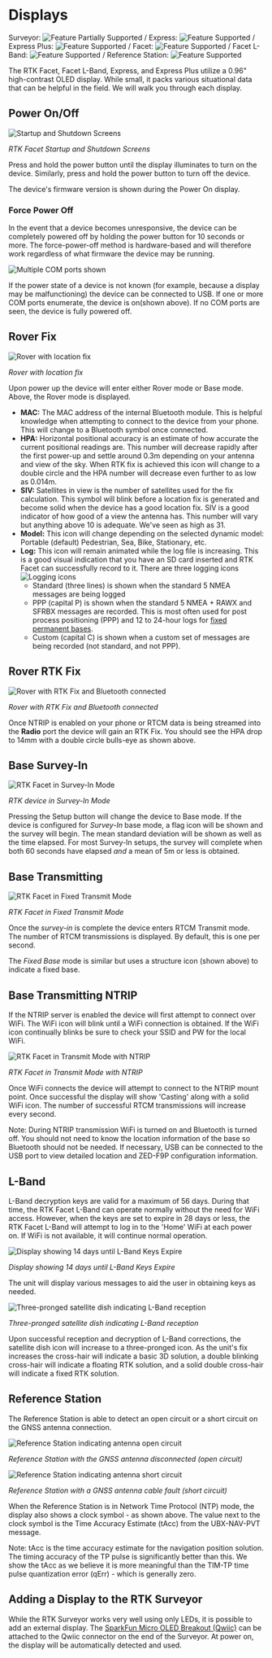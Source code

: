 # Displays

Surveyor: ![Feature Partially Supported](img/Icons/YellowDot.png) / Express: ![Feature Supported](img/Icons/GreenDot.png) / Express Plus: ![Feature Supported](img/Icons/GreenDot.png) / Facet: ![Feature Supported](img/Icons/GreenDot.png) / Facet L-Band: ![Feature Supported](img/Icons/GreenDot.png) / Reference Station: ![Feature Supported](img/Icons/GreenDot.png)

The RTK Facet, Facet L-Band, Express, and Express Plus utilize a 0.96" high-contrast OLED display. While small, it packs various situational data that can be helpful in the field. We will walk you through each display.

## Power On/Off

![Startup and Shutdown Screens](img/Displays/SparkFun_RTK_Facet_-_Display_On_Off.jpg)

*RTK Facet Startup and Shutdown Screens*

Press and hold the power button until the display illuminates to turn on the device. Similarly, press and hold the power button to turn off the device.

The device's firmware version is shown during the Power On display.

### Force Power Off

In the event that a device becomes unresponsive, the device can be completely powered off by holding the power button for 10 seconds or more. The force-power-off method is hardware-based and will therefore work regardless of what firmware the device may be running.

![Multiple COM ports shown](img/Serial/SparkFun_RTK_Facet_-_Multiple_COM_Ports.jpg)

If the power state of a device is not known (for example, because a display may be malfunctioning) the device can be connected to USB. If one or more COM ports enumerate, the device is on(shown above). If no COM ports are seen, the device is fully powered off.

## Rover Fix

![Rover with location fix](img/Displays/SparkFun_RTK_Facet_-_Main_Display_Icons.jpg)

*Rover with location fix*

Upon power up the device will enter either Rover mode or Base mode. Above, the Rover mode is displayed.

* **MAC:** The MAC address of the internal Bluetooth module. This is helpful knowledge when attempting to connect to the device from your phone. This will change to a Bluetooth symbol once connected.
* **HPA:** Horizontal positional accuracy is an estimate of how accurate the current positional readings are. This number will decrease rapidly after the first power-up and settle around 0.3m depending on your antenna and view of the sky. When RTK fix is achieved this icon will change to a double circle and the HPA number will decrease even further to as low as 0.014m.
* **SIV:** Satellites in view is the number of satellites used for the fix calculation. This symbol will blink before a location fix is generated and become solid when the device has a good location fix. SIV is a good indicator of how good of a view the antenna has. This number will vary but anything above 10 is adequate. We've seen as high as 31.
* **Model:** This icon will change depending on the selected dynamic model: Portable (default) Pedestrian, Sea, Bike, Stationary, etc.
* **Log:** This icon will remain animated while the log file is increasing. This is a good visual indication that you have an SD card inserted and RTK Facet can successfully record to it. There are three logging icons ![Logging icons](img/Displays/SparkFun%20RTK%20Logging%20Types.png)
    * Standard (three lines) is shown when the standard 5 NMEA messages are being logged
    * PPP (capital P) is shown when the standard 5 NMEA + RAWX and SFRBX messages are recorded. This is most often used for post process positioning (PPP) and 12 to 24-hour logs for [fixed permanent bases](permanent_base.md).
    * Custom (capital C) is shown when a custom set of messages are being recorded (not standard, and not PPP).

## Rover RTK Fix

![Rover with RTK Fix and Bluetooth connected](img/Displays/SparkFun_RTK_Express_-_Display_-_Rover_RTK_Fixed.jpg)

*Rover with RTK Fix and Bluetooth connected*

Once NTRIP is enabled on your phone or RTCM data is being streamed into the **Radio** port the device will gain an RTK Fix. You should see the HPA drop to 14mm with a double circle bulls-eye as shown above.

## Base Survey-In

![RTK Facet in Survey-In Mode](img/Displays/SparkFun_RTK_Express_-_Display_-_Survey-In.jpg)

*RTK device in Survey-In Mode*

Pressing the Setup button will change the device to Base mode. If the device is configured for *Survey-In* base mode, a flag icon will be shown and the survey will begin. The mean standard deviation will be shown as well as the time elapsed. For most Survey-In setups, the survey will complete when both 60 seconds have elapsed *and* a mean of 5m or less is obtained.

## Base Transmitting

![RTK Facet in Fixed Transmit Mode](img/Displays/SparkFun_RTK_Express_-_Display_-_FixedBase-Xmitting.jpg)

*RTK Facet in Fixed Transmit Mode*

Once the *survey-in* is complete the device enters RTCM Transmit mode. The number of RTCM transmissions is displayed. By default, this is one per second.

The *Fixed Base* mode is similar but uses a structure icon (shown above) to indicate a fixed base.

## Base Transmitting NTRIP

If the NTRIP server is enabled the device will first attempt to connect over WiFi. The WiFi icon will blink until a WiFi connection is obtained. If the WiFi icon continually blinks be sure to check your SSID and PW for the local WiFi. 

![RTK Facet in Transmit Mode with NTRIP](img/Displays/SparkFun_RTK_Express_-_Display_-_FixedBase-Casting.jpg)

*RTK Facet in Transmit Mode with NTRIP*


Once WiFi connects the device will attempt to connect to the NTRIP mount point. Once successful the display will show 'Casting' along with a solid WiFi icon. The number of successful RTCM transmissions will increase every second.

Note: During NTRIP transmission WiFi is turned on and Bluetooth is turned off. You should not need to know the location information of the base so Bluetooth should not be needed. If necessary, USB can be connected to the USB port to view detailed location and ZED-F9P configuration information.

## L-Band

L-Band decryption keys are valid for a maximum of 56 days. During that time, the RTK Facet L-Band can operate normally without the need for WiFi access. However, when the keys are set to expire in 28 days or less, the RTK Facet L-Band will attempt to log in to the 'Home' WiFi at each power on. If WiFi is not available, it will continue normal operation. 

![Display showing 14 days until L-Band Keys Expire](img/Displays/SparkFun_RTK_LBand_DayToExpire.jpg)

*Display showing 14 days until L-Band Keys Expire*

The unit will display various messages to aid the user in obtaining keys as needed.

![Three-pronged satellite dish indicating L-Band reception](img/Displays/SparkFun_RTK_LBand_Indicator.jpg)

*Three-pronged satellite dish indicating L-Band reception*

Upon successful reception and decryption of L-Band corrections, the satellite dish icon will increase to a three-pronged icon. As the unit's fix increases the cross-hair will indicate a basic 3D solution, a double blinking cross-hair will indicate a floating RTK solution, and a solid double cross-hair will indicate a fixed RTK solution.

## Reference Station

The Reference Station is able to detect an open circuit or a short circuit on the GNSS antenna connection.

![Reference Station indicating antenna open circuit](img/Displays/Antenna_Open.png)

*Reference Station with the GNSS antenna disconnected (open circuit)*

![Reference Station indicating antenna short circuit](img/Displays/Antenna_Short.png)

*Reference Station with a GNSS antenna cable fault (short circuit)*

When the Reference Station is in Network Time Protocol (NTP) mode, the display also shows a clock symbol - as shown above.
The value next to the clock symbol is the Time Accuracy Estimate (tAcc) from the UBX-NAV-PVT message.

Note: tAcc is the time accuracy estimate for the navigation position solution. The timing accuracy of the TP pulse is significantly better than this.
We show the tAcc as we believe it is more meaningful than the TIM-TP time pulse quantization error (qErr) - which is generally zero.

## Adding a Display to the RTK Surveyor

While the RTK Surveyor works very well using only LEDs, it is possible to add an external display. The [SparkFun Micro OLED Breakout (Qwiic)](https://www.sparkfun.com/products/14532) can be attached to the Qwiic connector on the end of the Surveyor. At power on, the display will be automatically detected and used.